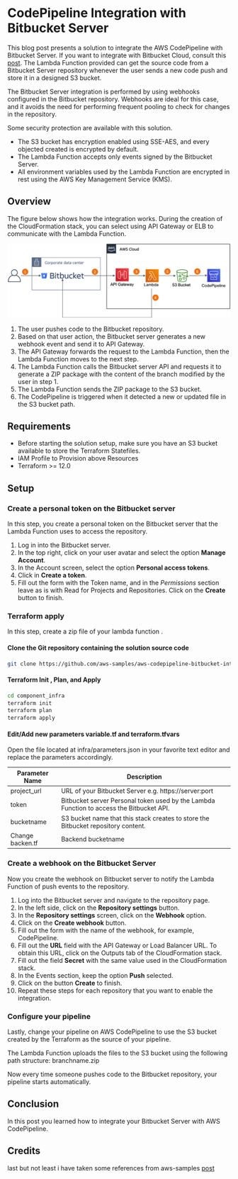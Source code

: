 # CodePipeline Integration with Bitbucket Server
This blog post presents a solution to integrate the AWS CodePipeline with Bitbucket Server. If you want to integrate with Bitbucket Cloud, consult this [post](https://aws.amazon.com/blogs/devops/integrating-git-with-aws-codepipeline/). The Lambda Function provided can get the source code from a Bitbucket Server repository whenever the user sends a new code push and store it in a designed S3 bucket.

The Bitbucket Server integration is performed by using webhooks configured in the Bitbucket repository. Webhooks are ideal for this case, and it avoids the need for performing frequent pooling to check for changes in the repository.

Some security protection are available with this solution.
* The S3 bucket has encryption enabled using SSE-AES, and every objected created is encrypted by default.
* The Lambda Function accepts only events signed by the Bitbucket Server.
* All environment variables used by the Lambda Function are encrypted in rest using the AWS Key Management Service (KMS).

## Overview
The figure below shows how the integration works. During the creation of the CloudFormation stack, you can select using API Gateway or ELB to communicate with the Lambda Function.

![Solution Diagram](component_infra/assets/diagram.png)

1. The user pushes code to the Bitbucket repository. 
2. Based on that user action, the Bitbucket server generates a new webhook event and send it to  API Gateway.
3. The API Gateway  forwards the request to the Lambda Function, then the Lambda Function moves to the next step.
4. The Lambda Function calls the Bitbucket server API and requests it to generate a ZIP package with the content of the branch modified by the user in step 1. 
5. The Lambda Function sends the ZIP package to the S3 bucket.
6. The CodePipeline is triggered when it detected a new or updated file in the S3 bucket path.


## Requirements
* Before starting the solution setup, make sure you have an S3 bucket available to store the Terraform Statefiles.
* IAM Profile to Provision above Resources 
* Terraform >= 12.0

## Setup

### Create a personal token on the Bitbucket server
In this step, you create a personal token on the Bitbucket server that the Lambda Function uses to access the repository.

1. Log in into the Bitbucket server.
1. In the top right, click on your user avatar and select the option **Manage Account**. 
1. In the Account screen, select the option **Personal access tokens**.
1. Click in **Create a token**.
1. Fill out the form with the Token name, and in the *Permissions*  section leave as is with Read for Projects and Repositories. Click on the **Create** button to finish.

### Terraform apply 
In this step, create a zip file of your lambda function .

#### Clone the Git repository containing the solution source code
```bash
git clone https://github.com/aws-samples/aws-codepipeline-bitbucket-integration.git
```

#### Terraform Init , Plan, and Apply
```bash
cd component_infra
terraform init 
terraform plan 
terraform apply 

```


#### Edit/Add new parameters variable.tf and terraform.tfvars
Open the file located at infra/parameters.json in your favorite text editor and replace the parameters accordingly.

Parameter Name | Description
------------ | -------------
project_url | URL of your Bitbucket Server e.g. https://server:port
token | Bitbucket server Personal token used by the Lambda Function to access the Bitbucket API. 
bucketname | S3 bucket name that this stack creates to store the Bitbucket repository content.
Change backen.tf | Backend bucketname

### Create a webhook on the Bitbucket Server
Now you create the webhook on Bitbucket server to notify the Lambda Function of push events to the repository.

1. Log into the Bitbucket server and navigate to the repository page. 
1. In the left side, click on the **Repository settings** button.
1. In the **Repository settings** screen, click on the **Webhook** option.
1. Click on the **Create webhook** button.
1. Fill out the form with the name of the webhook, for example, CodePipeline.
1. Fill out the **URL** field with the API Gateway or Load Balancer URL. To obtain this URL, click on the Outputs tab of the CloudFormation stack.
1. Fill out the field **Secret** with the same value used in the CloudFormation stack.
1. In the Events section, keep the option **Push** selected.
1. Click on the button **Create** to finish.
1. Repeat these steps for each repository that you want to enable the integration.

### Configure your pipeline
Lastly, change your pipeline on AWS CodePipeline to use the S3 bucket created by the Terraform  as the source of your pipeline.

The Lambda Function uploads the files to the S3 bucket using the following path structure:
branchname.zip

Now every time someone pushes code to the Bitbucket repository, your pipeline starts automatically.

## Conclusion
In this post you learned how to integrate your Bitbucket Server with AWS CodePipeline.

## Credits

 last but not least i have taken some references from  aws-samples [post](https://github.com/aws-samples/aws-codepipeline-bitbucket-integration)